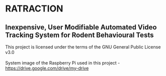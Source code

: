 # RATRACTION
## Inexpensive, User Modifiable Automated Video Tracking System for Rodent Behavioural Tests

This project is licensed under the terms of the GNU General Public License v3.0 
<br>
<br>
System image of the Raspberry Pi used in this project - https://drive.google.com/drive/my-drive 
